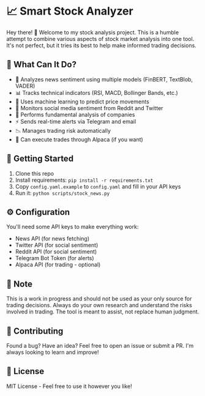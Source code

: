 # 📈 Smart Stock Analyzer

Hey there! 👋 Welcome to my stock analysis project. This is a humble attempt to combine various aspects of stock market analysis into one tool. It's not perfect, but it tries its best to help make informed trading decisions.

## 🌟 What Can It Do?

- 📰 Analyzes news sentiment using multiple models (FinBERT, TextBlob, VADER)
- 📊 Tracks technical indicators (RSI, MACD, Bollinger Bands, etc.)
- 🤖 Uses machine learning to predict price movements
- 📱 Monitors social media sentiment from Reddit and Twitter
- 💼 Performs fundamental analysis of companies
- ⚡ Sends real-time alerts via Telegram and email
- 📉 Manages trading risk automatically
- 🤝 Can execute trades through Alpaca (if you want)

## 🚀 Getting Started

1. Clone this repo
2. Install requirements: `pip install -r requirements.txt`
3. Copy `config.yaml.example` to `config.yaml` and fill in your API keys
4. Run it: `python scripts/stock_news.py`

## ⚙️ Configuration

You'll need some API keys to make everything work:
- News API (for news fetching)
- Twitter API (for social sentiment)
- Reddit API (for social sentiment)
- Telegram Bot Token (for alerts)
- Alpaca API (for trading - optional)

## 📝 Note

This is a work in progress and should not be used as your only source for trading decisions. Always do your own research and understand the risks involved in trading. The tool is meant to assist, not replace human judgment.

## 🤝 Contributing

Found a bug? Have an idea? Feel free to open an issue or submit a PR. I'm always looking to learn and improve!

## 📜 License

MIT License - Feel free to use it however you like!
